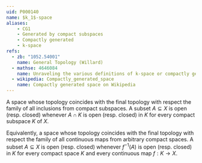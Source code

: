 ```yaml
---
uid: P000140
name: $k_1$-space
aliases:
    - CG1
    - Generated by compact subspaces
    - Compactly generated
    - k-space
refs:
  - zb: "1052.54001"
    name: General Topology (Willard)
  - mathse: 4646084
    name: Unraveling the various definitions of k-space or compactly generated space
  - wikipedia: Compactly_generated_space
    name: Compactly generated space on Wikipedia
---
```


A space whose topology coincides with the final topology with respect the family of all inclusions from compact subspaces.  A subset $A\subseteq X$ is open (resp. closed) whenever $A\cap K$ is open (resp. closed) in $K$ for every compact subspace $K$ of $X$.

Equivalently, a space whose topology coincides with the final topology with respect the family of all continuous maps from arbitrary compact spaces.  A subset $A\subseteq X$ is open (resp. closed) whenever $f^{-1}(A)$ is open (resp. closed) in $K$ for every compact space $K$ and every continuous map $f:K\to X$.
